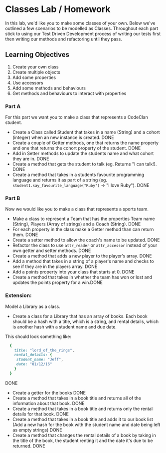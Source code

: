 # Classes Lab / Homework

In this lab, we'd like you to make some classes of your own. Below we've outlined a few scenarios to be modelled as Classes. Throughout each part stick to using our Test Driven Development process of writing our tests first then writing our methods and refactoring until they pass.

## Learning Objectives

1. Create your own class
2. Create multiple objects
3. Add some properties
4. Use accessors
5. Add some methods and behaviours
6. Get methods and behaviours to interact with properties

### Part A

For this part we want you to make a class that represents a CodeClan student.

* Create a Class called Student that takes in a name (String) and a cohort (integer) when an new instance is created. DONE
* Create a couple of Getter methods, one that returns the name property and one that returns the cohort property of the student. DONE
* Add in Setter methods to update the students name and what cohort they are in. DONE
* Create a method that gets the student to talk (eg. Returns "I can talk!). DONE
* Create a method that takes in a students favourite programming language and returns it as part of a string (eg. `student1.say_favourite_language("Ruby")` -> "I love Ruby"). DONE


### Part B

Now we would like you to make a class that represents a sports team.

* Make a class to represent a Team that has the properties Team name (String), Players (Array of strings) and a Coach (String). DONE
* For each property in the class make a Getter method than can return them. DONE
* Create a setter method to allow the coach's name to be updated. DONE
* Refactor the class to use `attr_reader` or `attr_accessor` instead of your own getter and setter methods. DONE
* Create a method that adds a new player to the player's array. DONE
* Add a method that takes in a string of a player's name and checks to see if they are in the players array. DONE
* Add a points property into your class that starts at 0. DONE
* Create a method that takes in whether the team has won or lost and updates the points property for a win.DONE

### Extension:

Model a Library as a class.

* Create a class for a Library that has an array of books. Each book should be a hash with a title, which is a string, and rental details, which is another hash with a student name and due date.  

This should look something like:

```ruby
  {
    title: "lord_of_the_rings",
    rental_details: {
     student_name: "Jeff",
     date: "01/12/16"
    }
  }

```
DONE


* Create a getter for the books DONE
* Create a method that takes in a book title and returns all of the information about that book. DONE
* Create a method that takes in a book title and returns only the rental details for that book. DONE
* Create a method that takes in a book title and adds it to our book list (Add a new hash for the book with the student name and date being left as empty strings) DONE
* Create a method that changes the rental details of a book by taking in the title of the book, the student renting it and the date it's due to be returned. DONE

